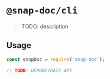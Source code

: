# `@snap-doc/cli`

> TODO: description

## Usage

```ts
const snapDoc = require('snap-doc');

// TODO: DEMONSTRATE API
```
